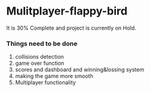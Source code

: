 # Mulitplayer-flappy-bird

It is 30% Complete and project is currently on Hold.

### Things need to be done 
1. collisions detection
2. game over function 
3. scores and dashboard and winning&lossing system
4. making the game more smooth 
5. Multiplayer functionality
